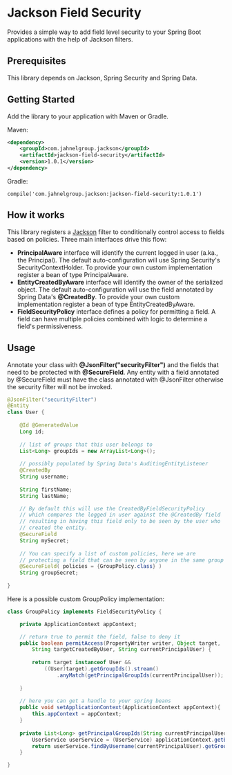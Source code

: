 # Jackson Field Security

Provides a simple way to add field level security to your Spring Boot applications with the help of Jackson filters.

## Prerequisites

This library depends on Jackson, Spring Security and Spring Data.

## Getting Started

Add the library to your application with Maven or Gradle.

Maven:
```xml
<dependency>
    <groupId>com.jahnelgroup.jackson</groupId>
    <artifactId>jackson-field-security</artifactId>
    <version>1.0.1</version>
</dependency>
```

Gradle:

```
compile('com.jahnelgroup.jackson:jackson-field-security:1.0.1')
```

## How it works

This library registers a [Jackson](https://github.com/FasterXML/jackson) filter to conditionally control access to fields based on policies. Three main interfaces drive this flow:

* **PrincipalAware** interface will identify the current logged in user (a.ka., the Principal). The default auto-configuration will use Spring Security's SecurityContextHolder. To provide your own custom implementation register a bean of type PrincipalAware. 
* **EntityCreatedByAware** interface will identify the owner of the serialized object. The default auto-configuration will use the field annotated by Spring Data's **@CreatedBy**. To provide your own custom implementation register a bean of type EntityCreatedByAware.
* **FieldSecurityPolicy** interface defines a policy for permitting a field. A field can have multiple policies combined with logic to determine a field's permissiveness. 

## Usage

Annotate your class with **@JsonFilter("securityFilter")** and the fields that need to be protected with **@SecureField**. Any entity with a field annotated by @SecureField must have the class annotated with @JsonFilter otherwise the security filter will not be invoked.

```java
@JsonFilter("securityFilter")
@Entity
class User {
    
    @Id @GeneratedValue
    Long id;
    
    // list of groups that this user belongs to 
    List<Long> groupIds = new ArrayList<Long>();
    
    // possibly populated by Spring Data's AuditingEntityListener
    @CreatedBy
    String username;
    
    String firstName;
    String lastName;

    // By default this will use the CreatedByFieldSecurityPolicy
    // which compares the logged in user against the @CreatedBy field
    // resulting in having this field only to be seen by the user who 
    // created the entity. 
    @SecureField        
    String mySecret;
    
    // You can specify a list of custom policies, here we are 
    // protecting a field that can be seen by anyone in the same group
    @SecureField( policies = {GroupPolicy.class} )     
    String groupSecret;    
    
}
```

Here is a possible custom GroupPolicy implementation:

```java
class GroupPolicy implements FieldSecurityPolicy {

    private ApplicationContext appContext;

    // return true to permit the field, false to deny it
    public boolean permitAccess(PropertyWriter writer, Object target, 
        String targetCreatedByUser, String currentPrincipalUser) {
        
        return target instanceof User && 
            ((User)target).getGroupIds().stream()
                .anyMatch(getPrincipalGroupIds(currentPrincipalUser));
       
    }
         
    // here you can get a handle to your spring beans
    public void setApplicationContext(ApplicationContext appContext){
        this.appContext = appContext;   
    }
    
    private List<Long> getPrincipalGroupIds(String currentPrincipalUser){
        UserService userService = (UserService) applicationContext.getBean("userService");
        return userService.findByUsername(currentPrincipalUser).getGroupIds();
    }

}
```
 